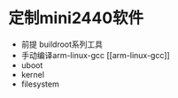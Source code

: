 # 定制mini2440软件


* 前提 buildroot系列工具
* 手动编译arm-linux-gcc [[arm-linux-gcc]]
* uboot
* kernel
* filesystem 